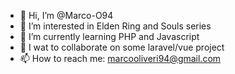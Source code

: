 - 👋 Hi, I’m @Marco-O94
- 👀 I’m interested in Elden Ring and Souls series 
- 🌱 I’m currently learning PHP and Javascript
- 💞️ I wat to collaborate on some laravel/vue project
- 📫 How to reach me: marcooliveri94@gmail.com

<!---
Marco-O94/Marco-O94 is a ✨ special ✨ repository because its `README.md` (this file) appears on your GitHub profile.
You can click the Preview link to take a look at your changes.
--->
